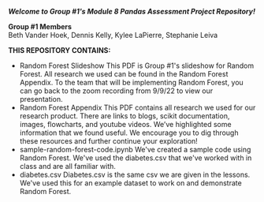 ***Welcome to Group #1's Module 8 Pandas Assessment Project Repository!***

 **Group #1 Members**  
  Beth Vander Hoek, Dennis Kelly, Kylee LaPierre, Stephanie Leiva

**THIS REPOSITORY CONTAINS:**
* Random Forest Slideshow
    This PDF is Group #1's slideshow for Random Forest. All research we used can be found in the Random Forest Appendix. 
    To the team that will be implementing Random Forest, you can go back to the zoom recording from 9/9/22 to view our presentation.
* Random Forest Appendix
    This PDF contains all research we used for our research product. There are links to blogs, scikit documentation, images, flowcharts, and youtube videos. We’ve highlighted some information that we found useful. We encourage you to dig through these resources and further continue your exploration!
* sample-random-forest-code.ipynb
    We've created a sample code using Random Forest. We've used the diabetes.csv that we've worked with in class and are all familiar with. 
* diabetes.csv
    Diabetes.csv is the same csv we are given in the lessons. We've used this for an example dataset to work on and demonstrate Random Forest. 